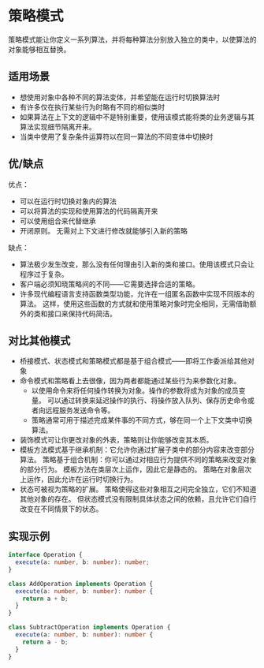 # 策略模式

策略模式能让你定义一系列算法，并将每种算法分别放入独立的类中，以使算法的对象能够相互替换。

## 适用场景

- 想使用对象中各种不同的算法变体，并希望能在运行时切换算法时
- 有许多仅在执行某些行为时略有不同的相似类时
- 如果算法在上下文的逻辑中不是特别重要，使用该模式能将类的业务逻辑与其算法实现细节隔离开来。
- 当类中使用了复杂条件运算符以在同一算法的不同变体中切换时

## 优/缺点

优点：

- 可以在运行时切换对象内的算法
- 可以将算法的实现和使用算法的代码隔离开来
- 可以使用组合来代替继承
- 开闭原则。 无需对上下文进行修改就能够引入新的策略

缺点：

- 算法极少发生改变，那么没有任何理由引入新的类和接口。使用该模式只会让程序过于复杂。
- 客户端必须知晓策略间的不同——它需要选择合适的策略。
- 许多现代编程语言支持函数类型功能，允许在一组匿名函数中实现不同版本的算法。
  这样，使用这些函数的方式就和使用策略对象时完全相同，无需借助额外的类和接口来保持代码简洁。

## 对比其他模式

- 桥接模式、状态模式和策略模式都是基于组合模式——即将工作委派给其他对象
- 命令模式和策略看上去很像，因为两者都能通过某些行为来参数化对象。
  - 以使用命令来将任何操作转换为对象。操作的参数将成为对象的成员变量。
    可以通过转换来延迟操作的执行、将操作放入队列、保存历史命令或者向远程服务发送命令等。
  - 策略通常可用于描述完成某件事的不同方式，够在同一个上下文类中切换算法。
- 装饰模式可让你更改对象的外表，策略则让你能够改变其本质。
- 模板方法模式基于继承机制：它允许你通过扩展子类中的部分内容来改变部分算法。
  策略基于组合机制：你可以通过对相应行为提供不同的策略来改变对象的部分行为。
  模板方法在类层次上运作，因此它是静态的。
  策略在对象层次上运作，因此允许在运行时切换行为。
- 状态可被视为策略的扩展。
  策略使得这些对象相互之间完全独立，它们不知道其他对象的存在。
  但状态模式没有限制具体状态之间的依赖，且允许它们自行改变在不同情景下的状态。

## 实现示例

```ts
interface Operation {
  execute(a: number, b: number): number;
}

class AddOperation implements Operation {
  execute(a: number, b: number): number {
    return a + b;
  }
}

class SubtractOperation implements Operation {
  execute(a: number, b: number): number {
    return a - b;
  }
}
```
